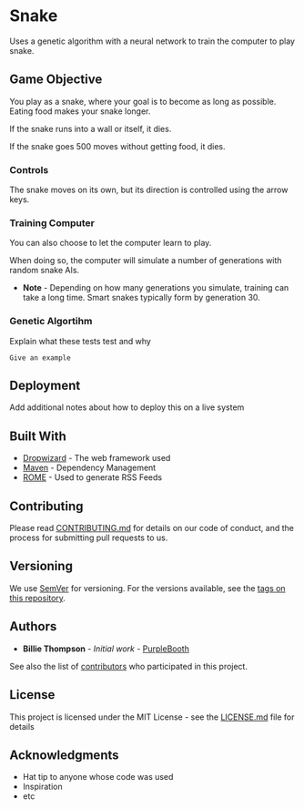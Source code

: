 # Snake

Uses a genetic algorithm with a neural network to train the computer to play snake.

## Game Objective

You play as a snake, where your goal is to become as long as possible.
Eating food makes your snake longer.

If the snake runs into a wall or itself, it dies.

If the snake goes 500 moves without getting food, it dies.

### Controls

The snake moves on its own, but its direction is controlled using the arrow keys.

### Training Computer

You can also choose to let the computer learn to play.

When doing so, the computer will simulate a number of generations with random snake AIs.

* **Note** - Depending on how many generations you simulate, training can take a long time. Smart snakes typically form by generation 30.

### Genetic Algortihm

Explain what these tests test and why

```
Give an example
```

## Deployment

Add additional notes about how to deploy this on a live system

## Built With

* [Dropwizard](http://www.dropwizard.io/1.0.2/docs/) - The web framework used
* [Maven](https://maven.apache.org/) - Dependency Management
* [ROME](https://rometools.github.io/rome/) - Used to generate RSS Feeds

## Contributing

Please read [CONTRIBUTING.md](https://gist.github.com/PurpleBooth/b24679402957c63ec426) for details on our code of conduct, and the process for submitting pull requests to us.

## Versioning

We use [SemVer](http://semver.org/) for versioning. For the versions available, see the [tags on this repository](https://github.com/your/project/tags). 

## Authors

* **Billie Thompson** - *Initial work* - [PurpleBooth](https://github.com/PurpleBooth)

See also the list of [contributors](https://github.com/your/project/contributors) who participated in this project.

## License

This project is licensed under the MIT License - see the [LICENSE.md](LICENSE.md) file for details

## Acknowledgments

* Hat tip to anyone whose code was used
* Inspiration
* etc
